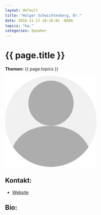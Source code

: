 ```yaml
---
layout: default
title: "Holger Schwichtenberg, Dr."
date: 2016-11-17 16:16:01 -0600
topics: "ka."
categories: Speaker
---
```


# {{ page.title }}

**Themen:** {{ page.topics }}

![Profilbild](/assets/img/speakers/dummy.png)

## Kontakt:
- [Website](http://www.holgerschwichtenberg.de/)

## Bio:

